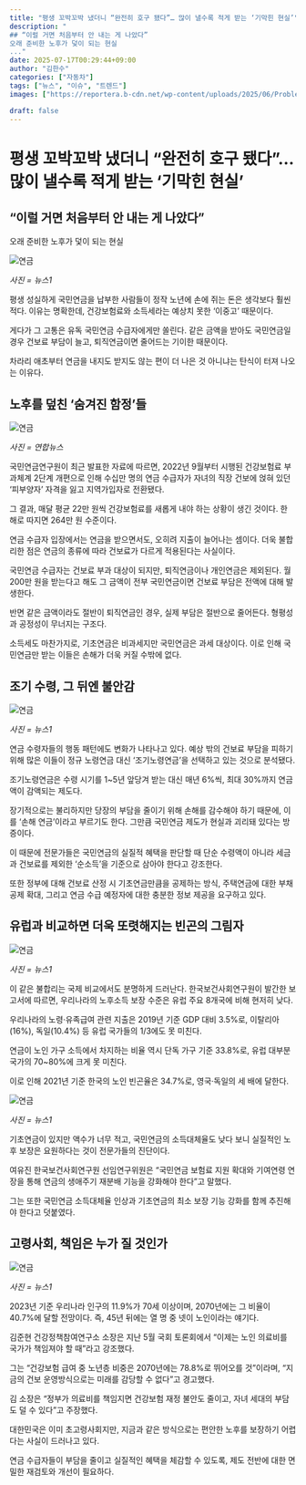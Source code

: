 ```yaml
---
title: "평생 꼬박꼬박 냈더니 “완전히 호구 됐다”… 많이 낼수록 적게 받는 ‘기막힌 현실’"
description: "
## “이럴 거면 처음부터 안 내는 게 나았다”
오래 준비한 노후가 덫이 되는 현실
..."
date: 2025-07-17T00:29:44+09:00
author: "김한수"
categories: ["자동차"]
tags: ["뉴스", "이슈", "트렌드"]
images: ["https://reportera.b-cdn.net/wp-content/uploads/2025/06/Problem-of-decreasing-national-pension-actual-amount-1024x576.jpg"]

draft: false
---
```


# 평생 꼬박꼬박 냈더니 “완전히 호구 됐다”… 많이 낼수록 적게 받는 ‘기막힌 현실’


## “이럴 거면 처음부터 안 내는 게 나았다”
오래 준비한 노후가 덫이 되는 현실


![연금](https://reportera.b-cdn.net/wp-content/uploads/2025/06/Problem-of-decreasing-national-pension-actual-amount-1024x576.jpg)

*사진 = 뉴스1*

평생 성실하게 국민연금을 납부한 사람들이 정작 노년에 손에 쥐는 돈은 생각보다 훨씬 적다. 이유는 명확한데, 건강보험료와 소득세라는 예상치 못한 ‘이중고’ 때문이다.

게다가 그 고통은 유독 국민연금 수급자에게만 쏠린다.  같은 금액을 받아도 국민연금일 경우 건보료 부담이 늘고, 퇴직연금이면 줄어드는 기이한 때문이다.

차라리 애초부터 연금을 내지도 받지도 않는 편이 더 나은 것 아니냐는 탄식이 터져 나오는 이유다.


## 노후를 덮친 ‘숨겨진 함정’들


![연금](https://reportera.b-cdn.net/wp-content/uploads/2025/06/국민연금-1-1024x576.jpg)

*사진 = 연합뉴스*

국민연금연구원이 최근 발표한 자료에 따르면, 2022년 9월부터 시행된 건강보험료 부과체계 2단계 개편으로 인해 수십만 명의 연금 수급자가 자녀의 직장 건보에 얹혀 있던 ‘피부양자’ 자격을 잃고 지역가입자로 전환됐다.

그 결과, 매달 평균 22만 원씩 건강보험료를 새롭게 내야 하는 상황이 생긴 것이다. 한 해로 따지면 264만 원 수준이다.

연금 수급자 입장에서는 연금을 받으면서도, 오히려 지출이 늘어나는 셈이다. 더욱 불합리한 점은 연금의 종류에 따라 건보료가 다르게 적용된다는 사실이다.

국민연금 수급자는 건보료 부과 대상이 되지만, 퇴직연금이나 개인연금은 제외된다. 월 200만 원을 받는다고 해도 그 금액이 전부 국민연금이면 건보료 부담은 전액에 대해 발생한다.

반면 같은 금액이라도 절반이 퇴직연금인 경우, 실제 부담은 절반으로 줄어든다. 형평성과 공정성이 무너지는 구조다.

소득세도 마찬가지로, 기초연금은 비과세지만 국민연금은 과세 대상이다. 이로 인해 국민연금만 받는 이들은 손해가 더욱 커질 수밖에 없다.


## 조기 수령, 그 뒤엔 불안감


![연금](https://reportera.b-cdn.net/wp-content/uploads/2025/06/국민연금-5-1024x682.jpg)

*사진 = 뉴스1*

연금 수령자들의 행동 패턴에도 변화가 나타나고 있다. 예상 밖의 건보료 부담을 피하기 위해 많은 이들이 정규 노령연금 대신 ‘조기노령연금’을 선택하고 있는 것으로 분석됐다.

조기노령연금은 수령 시기를 1~5년 앞당겨 받는 대신 매년 6%씩, 최대 30%까지 연금액이 감액되는 제도다.

장기적으로는 불리하지만 당장의 부담을 줄이기 위해 손해를 감수해야 하기 때문에, 이를 ‘손해 연금’이라고 부르기도 한다. 그만큼 국민연금 제도가 현실과 괴리돼 있다는 방증이다.

이 때문에 전문가들은 국민연금의 실질적 혜택을 판단할 때 단순 수령액이 아니라 세금과 건보료를 제외한 ‘순소득’을 기준으로 삼아야 한다고 강조한다.

또한 정부에 대해 건보료 산정 시 기초연금만큼을 공제하는 방식, 주택연금에 대한 부채 공제 확대, 그리고 연금 수급 예정자에 대한 충분한 정보 제공을 요구하고 있다.


## 유럽과 비교하면 더욱 또렷해지는 빈곤의 그림자


![연금](https://reportera.b-cdn.net/wp-content/uploads/2025/06/국민연금-4-1024x672.jpg)

*사진 = 뉴스1*

이 같은 불합리는 국제 비교에서도 분명하게 드러난다. 한국보건사회연구원이 발간한 보고서에 따르면, 우리나라의 노후소득 보장 수준은 유럽 주요 8개국에 비해 현저히 낮다.

우리나라의 노령·유족급여 관련 지출은 2019년 기준 GDP 대비 3.5%로, 이탈리아(16%), 독일(10.4%) 등 유럽 국가들의 1/3에도 못 미친다.

연금이 노인 가구 소득에서 차지하는 비율 역시 단독 가구 기준 33.8%로, 유럽 대부분 국가의 70~80%에 크게 못 미친다.

이로 인해 2021년 기준 한국의 노인 빈곤율은 34.7%로, 영국·독일의 세 배에 달한다.

![연금](https://reportera.b-cdn.net/wp-content/uploads/2025/06/국민연금-2-1024x701.jpg)

*사진 = 뉴스1*

기초연금이 있지만 액수가 너무 적고, 국민연금의 소득대체율도 낮다 보니 실질적인 노후 보장은 요원하다는 것이 전문가들의 진단이다.

여유진 한국보건사회연구원 선임연구위원은 “국민연금 보험료 지원 확대와 기여연령 연장을 통해 연금의 생애주기 재분배 기능을 강화해야 한다”고 말했다.

그는 또한 국민연금 소득대체율 인상과 기초연금의 최소 보장 기능 강화를 함께 추진해야 한다고 덧붙였다.


## 고령사회, 책임은 누가 질 것인가


![연금](https://reportera.b-cdn.net/wp-content/uploads/2025/06/노인-1024x704.jpg)

*사진 = 뉴스1*

2023년 기준 우리나라 인구의 11.9%가 70세 이상이며, 2070년에는 그 비율이 40.7%에 달할 전망이다. 즉, 45년 뒤에는 열 명 중 넷이 노인이라는 얘기다.

김준현 건강정책참여연구소 소장은 지난 5월 국회 토론회에서 “이제는 노인 의료비를 국가가 책임져야 할 때”라고 강조했다.

그는 “건강보험 급여 중 노년층 비중은 2070년에는 78.8%로 뛰어오를 것”이라며, “지금의 건보 운영방식으로는 미래를 감당할 수 없다”고 경고했다.

김 소장은 “정부가 의료비를 책임지면 건강보험 재정 불안도 줄이고, 자녀 세대의 부담도 덜 수 있다”고 주장했다.

대한민국은 이미 초고령사회지만, 지금과 같은 방식으로는 편안한 노후를 보장하기 어렵다는 사실이 드러나고 있다.

연금 수급자들이 부담을 줄이고 실질적인 혜택을 체감할 수 있도록, 제도 전반에 대한 면밀한 재검토와 개선이 필요하다.
